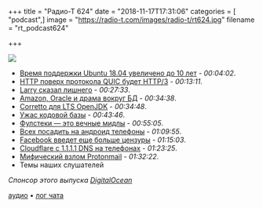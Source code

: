 +++
title = "Радио-Т 624"
date = "2018-11-17T17:31:06"
categories = [ "podcast",]
image = "https://radio-t.com/images/radio-t/rt624.jpg"
filename = "rt_podcast624"

+++

![](https://radio-t.com/images/radio-t/rt624.jpg)

- [Время поддержки Ubuntu 18.04 увеличено до 10 лет](http://www.opennet.ru/opennews/art.shtml?num=49615) - *00:04:02*.
- [HTTP поверх протокола QUIC будет HTTP/3](http://www.opennet.ru/opennews/art.shtml?num=49594) - *00:13:11*.
- [Larry сказал лишнего](https://outline.com/UzUdUE) - *00:27:33*.
- [Amazon, Oracle и драма вокруг БД](https://www.itnews.com.au/news/amazon-and-oracle-in-database-drama-515447) - *00:34:38*.
- [Corretto для LTS OpenJDK](https://aws.amazon.com/corretto/) - *00:34:48*.
- [Ужас кодовой базы](https://news.ycombinator.com/item?id=18442941) - *00:43:46*.
- [Фулстеки — это вечные мидлы](https://habr.com/post/429612/) - *00:55:05*.
- [Всех посадить на андроид телефоны](https://www.theverge.com/2018/11/14/18095729/mark-zuckerberg-order-facebook-executive-android-phones) - *01:09:55*.
- [Facebook введет еще больше цензуры](https://techcrunch.com/2018/11/15/facebook-borderline-content/) - *01:15:03*.
- [Cloudflare с 1.1.1.1 DNS на телефонах](https://www.bleepingcomputer.com/news/security/cloudflare-brings-its-1111-dns-service-to-android-and-ios-mobile-devices/) - *01:23:25*.
- [Мифический взлом Protonmail](https://pastebin.com/bwvqHhbA?fbclid=IwAR3Nk2wKnv4MjRycU0oQQas5eXQ3v5x9Or_KAsefmgmykH0PviLS74fIR1c) - *01:32:22*.
- Темы наших слушателей

*Спонсор этого выпуска [DigitalOcean](https://www.digitalocean.com)*


[аудио](http://cdn.radio-t.com/rt_podcast624.mp3) • [лог чата](http://chat.radio-t.com/logs/radio-t-624.html)
<audio src="http://cdn.radio-t.com/rt_podcast624.mp3" preload="none"></audio>